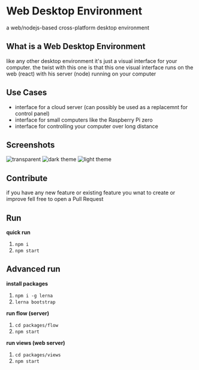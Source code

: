 # Web Desktop Environment
a web/nodejs-based cross-platform desktop environment

## What is a Web Desktop Environment
like any other desktop environment it's just a visual interface for your computer.
the twist with this one is that this one visual interface runs on the web (react) with his server (node) running on your computer

## Use Cases
 - interface for a cloud server (can possibly be used as a replacemnt for control panel)
 - interface for small computers like the Raspberry Pi zero
 - interface for controlling your computer over long distance 


## Screenshots

![transparent](https://i.ibb.co/0tT3LW0/Screenshot-from-2020-07-13-21-29-28.png)
![dark theme](https://i.ibb.co/TbsHdxm/Screenshot-from-2020-07-13-21-28-51.png)
![light theme](https://i.ibb.co/m0wjDkB/Screenshot-from-2020-07-13-21-29-50.png)

## Contribute

if you have any new feature or existing feature you wnat to create or improve fell free to open a Pull Request

## Run

**quick run**
1. `npm i`
2. `npm start`

## Advanced run

**install packages**
1. `npm i -g lerna`
2. `lerna bootstrap`

**run flow (server)**
1. `cd packages/flow`
2. `npm start`


**run views (web server)**
1. `cd packages/views`
2. `npm start`
